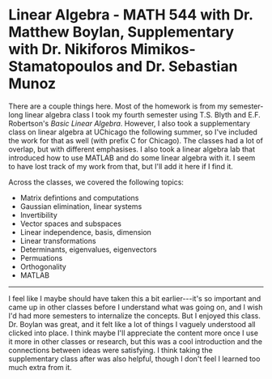 # Linear Algebra - MATH 544 with Dr. Matthew Boylan, Supplementary with Dr. Nikiforos Mimikos-Stamatopoulos and Dr. Sebastian Munoz

There are a couple things here. Most of the homework is from my semester-long linear algebra class I took my fourth semester using T.S. Blyth and E.F. Robertson's *Basic Linear Algebra*. However, I also took a supplementary class on linear algebra at UChicago the following summer, so I've included the work for that as well (with prefix C for Chicago). The classes had a lot of overlap, but with different emphasises. I also took a linear algebra lab that introduced how to use MATLAB and do some linear algebra with it. I seem to have lost track of my work from that, but I'll add it here if I find it.

Across the classes, we covered the following topics:
- Matrix defintions and computations
- Gaussian elimination, linear systems
- Invertibility
- Vector spaces and subspaces
- Linear independence, basis, dimension
- Linear transformations
- Determinants, eigenvalues, eigenvectors
- Permuations
- Orthogonality
- MATLAB

---

I feel like I maybe should have taken this a bit earlier---it's so important and came up in other classes before I understand what was going on, and I wish I'd had more semesters to internalize the concepts. But I enjoyed this class. Dr. Boylan was great, and it felt like a lot of things I vaguely understood all clicked into place. I think maybe I'll appreciate the content more once I use it more in other classes or research, but this was a cool introduction and the connections between ideas were satisfying. I think taking the supplementary class after was also helpful, though I don't feel I learned too much extra from it.

